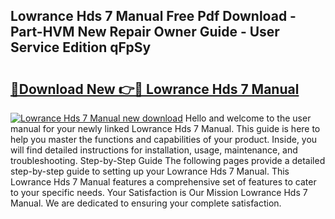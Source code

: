 ## Lowrance Hds 7 Manual Free Pdf Download - Part-HVM New Repair Owner Guide - User Service Edition qFpSy

# <h2><a href="http://bc22238.oget.top/?id=Lowrance+Hds+7+Manual">🔗Download New 👉🔴 Lowrance Hds 7 Manual</a></h2>

[![Lowrance Hds 7 Manual new download](https://i.imgur.com/5g1atiW.png)](http://bc22238.oget.top/?id=Lowrance+Hds+7+Manual)
Hello and welcome to the user manual for your newly linked Lowrance Hds 7 Manual. This guide is here to help you master the functions and capabilities of your product. Inside, you will find detailed instructions for installation, usage, maintenance, and troubleshooting. Step-by-Step Guide The following pages provide a detailed step-by-step guide to setting up your Lowrance Hds 7 Manual. This Lowrance Hds 7 Manual features a comprehensive set of features to cater to your specific needs. Your Satisfaction is Our Mission Lowrance Hds 7 Manual. We are dedicated to ensuring your complete satisfaction.
